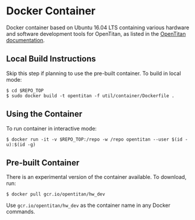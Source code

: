 # Docker Container

Docker container based on Ubuntu 16.04 LTS containing various hardware and
software development tools for OpenTitan, as listed in the
[OpenTitan documentation](https://docs.opentitan.org/doc/ug/install_instructions/).

## Local Build Instructions

Skip this step if planning to use the pre-built container. To build in local
mode:

```shell
$ cd $REPO_TOP
$ sudo docker build -t opentitan -f util/container/Dockerfile .
```

## Using the Container

To run container in interactive mode:

```shell
$ docker run -it -v $REPO_TOP:/repo -w /repo opentitan --user $(id -u):$(id -g)
```

## Pre-built Container

There is an experimental version of the container available. To download, run:

```shell
$ docker pull gcr.io/opentitan/hw_dev
```

Use `gcr.io/opentitan/hw_dev` as the container name in any Docker commands.
